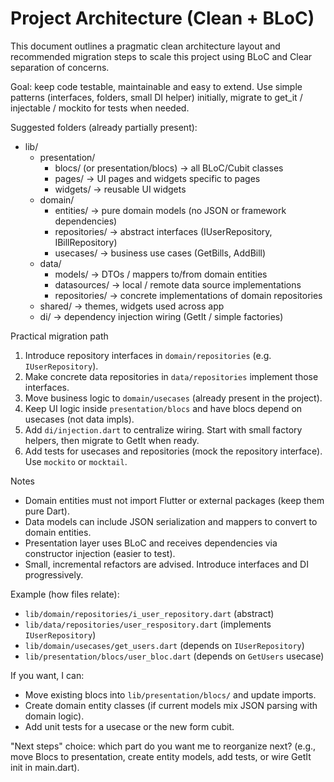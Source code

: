 # Project Architecture (Clean + BLoC)

This document outlines a pragmatic clean architecture layout and recommended migration steps to scale this project using BLoC and Clear separation of concerns.

Goal: keep code testable, maintainable and easy to extend. Use simple patterns (interfaces, folders, small DI helper) initially, migrate to get_it / injectable / mockito for tests when needed.

Suggested folders (already partially present):

- lib/
  - presentation/
    - blocs/ (or presentation/blocs) -> all BLoC/Cubit classes
    - pages/ -> UI pages and widgets specific to pages
    - widgets/ -> reusable UI widgets
  - domain/
    - entities/ -> pure domain models (no JSON or framework dependencies)
    - repositories/ -> abstract interfaces (IUserRepository, IBillRepository)
    - usecases/ -> business use cases (GetBills, AddBill)
  - data/
    - models/ -> DTOs / mappers to/from domain entities
    - datasources/ -> local / remote data source implementations
    - repositories/ -> concrete implementations of domain repositories
  - shared/ -> themes, widgets used across app
  - di/ -> dependency injection wiring (GetIt / simple factories)

Practical migration path

1. Introduce repository interfaces in `domain/repositories` (e.g. `IUserRepository`).
2. Make concrete data repositories in `data/repositories` implement those interfaces.
3. Move business logic to `domain/usecases` (already present in the project).
4. Keep UI logic inside `presentation/blocs` and have blocs depend on usecases (not data impls).
5. Add `di/injection.dart` to centralize wiring. Start with small factory helpers, then migrate to GetIt when ready.
6. Add tests for usecases and repositories (mock the repository interface). Use `mockito` or `mocktail`.

Notes

- Domain entities must not import Flutter or external packages (keep them pure Dart).
- Data models can include JSON serialization and mappers to convert to domain entities.
- Presentation layer uses BLoC and receives dependencies via constructor injection (easier to test).
- Small, incremental refactors are advised. Introduce interfaces and DI progressively.

Example (how files relate):

- `lib/domain/repositories/i_user_repository.dart` (abstract)
- `lib/data/repositories/user_respository.dart` (implements `IUserRepository`)
- `lib/domain/usecases/get_users.dart` (depends on `IUserRepository`)
- `lib/presentation/blocs/user_bloc.dart` (depends on `GetUsers` usecase)

If you want, I can:
- Move existing blocs into `lib/presentation/blocs/` and update imports.
- Create domain entity classes (if current models mix JSON parsing with domain logic).
- Add unit tests for a usecase or the new form cubit.

"Next steps" choice: which part do you want me to reorganize next? (e.g., move Blocs to presentation, create entity models, add tests, or wire GetIt init in main.dart).